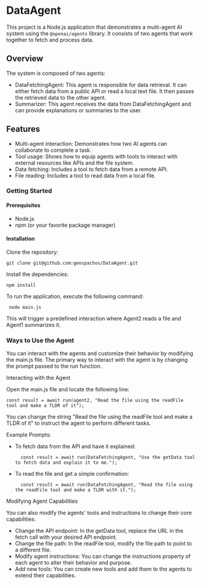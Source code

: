 <h1>DataAgent</h1>

  This project is a Node.js application that demonstrates a multi-agent AI system using the `@openai/agents`
  library. It consists of two agents that work together to fetch and process data.

  <h2>Overview</h2>

  The system is composed of two agents:

   * DataFetchingAgent: This agent is responsible for data retrieval. It can either fetch data from a public API or read a
     local text file. It then passes the retrieved data to the other agent.
   * Summarizer: This agent receives the data from DataFetchingAgent and can provide explanations or summaries to the user.

  <h2>Features</h2>

   * Multi-agent interaction: Demonstrates how two AI agents can collaborate to complete a task.
   * Tool usage: Shows how to equip agents with tools to interact with external resources like APIs and the
     file system.
   * Data fetching: Includes a tool to fetch data from a remote API.
   * File reading: Includes a tool to read data from a local file.

  <h3>Getting Started</h3>

  <h4>Prerequisites</h4>

   * Node.js
   * npm (or your favorite package manager)

  <h4>Installation</h4>

Clone the repository:

    git clone git@github.com:geospachos/DataAgent.git

Install the dependencies:

    npm install

   To run the application, execute the following command:

     node main.js

   This will trigger a predefined interaction where Agent2 reads a file and Agent1 summarizes it.

  <h3>Ways to Use the Agent</h3>

  You can interact with the agents and customize their behavior by modifying the main.js file. The primary
  way to interact with the agent is by changing the prompt passed to the run function.

  Interacting with the Agent

Open the main.js file and locate the following line:

    const result = await run(agent2, "Read the file using the readFile tool and make a TLDR of it");

You can change the string "Read the file using the readFile tool and make a TLDR of it" to instruct the
  agent to perform different tasks.

  Example Prompts:

* To fetch data from the API and have it explained:

        const result = await run(DataFetchingAgent, "Use the getData tool to fetch data and explain it to me.");
* To read the file and get a simple confirmation:

        const result = await run(DataFetchingAgent, "Read the file using the readFile tool and make a TLDR with it.");

Modifying Agent Capabilities

  You can also modify the agents' tools and instructions to change their core capabilities.

   * Change the API endpoint: In the getData tool, replace the URL in the fetch call with your desired API
     endpoint.
   * Change the file path: In the readFile tool, modify the file path to point to a different file.
   * Modify agent instructions: You can change the instructions property of each agent to alter their behavior
     and purpose.
   * Add new tools: You can create new tools and add them to the agents to extend their capabilities.
